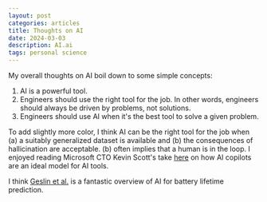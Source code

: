 ```yaml
---
layout: post
categories: articles
title: Thoughts on AI
date: 2024-03-03
description: AI.ai
tags: personal science
---
```


My overall thoughts on AI boil down to some simple concepts:
1. AI is a powerful tool.
2. Engineers should use the right tool for the job. In other words, engineers should always be driven by problems, not solutions.
3. Engineers should use AI when it's the best tool to solve a given problem.

To add slightly more color, I think AI can be the right tool for the job when (a) a suitably generalized dataset is available and (b) the consequences of hallicination are acceptable. (b) often implies that a human is in the loop. I enjoyed reading Microsoft CTO Kevin Scott's take [here](https://www.newyorker.com/magazine/2023/12/11/the-inside-story-of-microsofts-partnership-with-openai) on how AI copilots are an ideal model for AI tools.

I think [Geslin et al.](https://www.sciencedirect.com/science/article/abs/pii/S2542435123003197?dgcid=coauthor) is a fantastic overview of AI for battery lifetime prediction.
